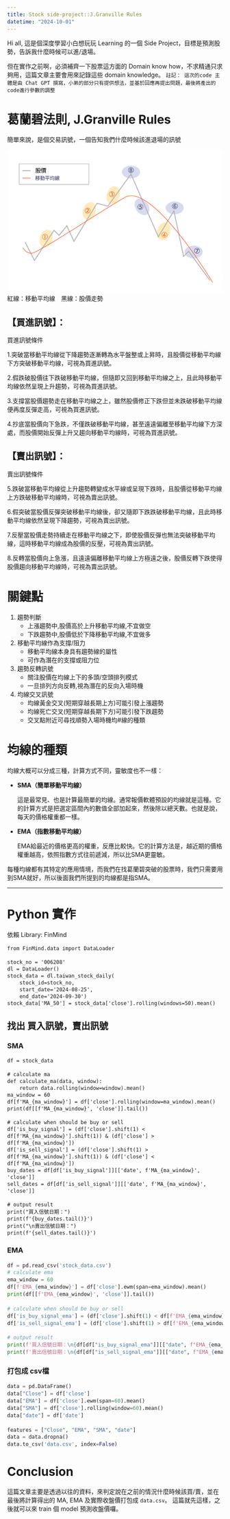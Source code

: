 ```yaml
---
title: Stock side-project::J.Granville Rules
datetime: "2024-10-01"
---
```

Hi all, 這是個深度學習小白想玩玩 Learning 的一個 Side Project，目標是預測股勢，告訴我什麼時候可以進/退場。

但在實作之前啊，必須補齊一下股票這方面的 Domain know how，不求精通只求夠用，這篇文章主要會用來記錄這些 domain knowledge。
`註記： 這次的code 主體是由 Chat GPT 撰寫，小弟的部分只有提供想法，並基於回應再提出問題，最後將產出的code進行參數的調整`

<!--more-->
# 葛蘭碧法則, J.Granville Rules

簡單來說，是個交易訊號，一個告知我們什麼時候該進退場的訊號

![img.png](/src/content/images/trade_signal.png)
紅線：移動平均線　黑線：股價走勢
## 【買進訊號】：

買進訊號條件

1.突破當移動平均線從下降趨勢逐漸轉為水平盤整或上昇時，且股價從移動平均線下方突破移動平均線，可視為買進訊號。

2.假跌破股價往下跌破移動平均線，但隨即又回到移動平均線之上，且此時移動平均線依然呈現上升趨勢，可視為買進訊號。

3.支撐當股價趨勢走在移動平均線之上，雖然股價修正下跌但並未跌破移動平均線便再度反彈走高，可視為買進訊號。

4.抄底當股價向下急跌，不僅跌破移動平均線，甚至遠遠偏離至移動平均線下方深處，而股價開始反彈上升又趨向移動平均線時，可視為買進訊號。

## 【賣出訊號】：

賣出訊號條件

5.跌破當移動平均線從上升趨勢轉變成水平線或呈現下跌時，且股價從移動平均線上方跌破移動平均線時，可視為賣出訊號。

6.假突破當股價反彈突破移動平均線後，卻又隨即下跌跌破移動平均線，且此時移動平均線依然呈現下降趨勢，可視為賣出訊號。

7.反壓當股價走勢持續走在移動平均線之下，即使股價反彈也無法突破移動平均線，這時移動平均線成為股價的反壓，可視為賣出訊號。

8.反轉當股價向上急漲，且遠遠偏離移動平均線上方極遠之後，股價反轉下跌使得股價趨向移動平均線時，可視為賣出訊號。

# 關鍵點

1. 趨勢判斷
    - 上漲趨勢中,股價高於上升移動平均線,不宜做空
    - 下跌趨勢中,股價低於下降移動平均線,不宜做多
2. 移動平均線作為支撐/阻力
    - 移動平均線本身具有趨勢線的屬性
    - 可作為潛在的支撐或阻力位
3. 趨勢反轉訊號
    - 關注股價在均線上下的多頭/空頭排列模式
    - 一旦排列方向反轉,視為潛在的反向入場時機
4. 均線交叉訊號
    - 均線黃金交叉(短期穿越長期上方)可能引發上漲趨勢
    - 均線死亡交叉(短期穿越長期下方)可能引發下跌趨勢
    - 交叉點附近可尋找順勢入場時機均#線的種類

# **均線的種類**

均線大概可以分成三種，計算方式不同，靈敏度也不一樣：

- **SMA（簡單移動平均線）**
    
    這是最常見、也是計算最簡單的均線。通常報價軟體預設的均線就是這種。它的計算方式是把選定區間內的數值全部加起來，然後除以總天數。也就是說，每天的價格權重都一樣。
    
- **EMA（指數移動平均線）**
    
    EMA給最近的價格更高的權重，反應比較快。它的計算方法是，越近期的價格權重越高，依照指數方式往前遞減，所以比SMA更靈敏。

每種均線都有其特定的應用情境，而我們在找葛蘭碧突破的股票時，我們只需要用到SMA就好，所以後面我們所提到的均線都是指SMA。

-----
# Python 實作

依賴 Library: FinMind

```python=
from FinMind.data import DataLoader 

stock_no = '006208'
dl = DataLoader()
stock_data = dl.taiwan_stock_daily(
    stock_id=stock_no, 
    start_date='2024-08-25',
    end_date='2024-09-30')
stock_data['MA_50'] = stock_data['close'].rolling(windows=50).mean()
```

## 找出 買入訊號，賣出訊號
### SMA
```python=
df = stock_data

# calculate ma
def calculate_ma(data, window):
    return data.rolling(window=window).mean()
ma_window = 60
df[f'MA_{ma_window}'] = df['close'].rolling(window=ma_window).mean()
print(df[[f'MA_{ma_window}', 'close']].tail())

# calculate when should be buy or sell
df['is_buy_signal'] = (df['close'].shift(1) < df[f'MA_{ma_window}'].shift(1)) & (df['close'] > df[f'MA_{ma_window}']) 
df['is_sell_signal'] = (df['close'].shift(1) > df[f'MA_{ma_window}'].shift(1)) & (df['close'] < df[f'MA_{ma_window}']) 
buy_dates = df[df['is_buy_signal']][['date', f'MA_{ma_window}', 'close']]
sell_dates = df[df['is_sell_signal']][['date', f'MA_{ma_window}', 'close']]

# output result
print("買入信號日期：")
print(f'{buy_dates.tail()}')
print("\n賣出信號日期：")
print(f'{sell_dates.tail()}')
```

### EMA
```python
df = pd.read_csv('stock_data.csv')
# calculate ema
ema_window = 60 
df[f'EMA_{ema_window}'] = df['close'].ewm(span=ema_window).mean()
print(df[[f'EMA_{ema_window}', 'close']].tail())

# calculate when should be buy or sell
df['is_buy_signal_ema'] = (df['close'].shift(1) < df[f'EMA_{ema_window}'].shift(1)) & (df['close'] > df[f'EMA_{ema_window}'])
df['is_sell_signal_ema'] = (df['close'].shift(1) > df[f'EMA_{ema_window}'].shift(1)) & (df['close'] < df[f'EMA_{ema_window}'])

# output result
print(f'買入信號日期：\n{df[df["is_buy_signal_ema"]][["date", f"EMA_{ema_window}", "close"]].tail()}')
print(f'賣出信號日期：\n{df[df["is_sell_signal_ema"]][["date", f"EMA_{ema_window}", "close"]].tail()}')
```

### 打包成 csv檔
```python 
data = pd.DataFrame()
data["Close"] = df['close']
data["EMA"] = df['close'].ewm(span=60).mean()
data["SMA"] = df['close'].rolling(window=60).mean()
data["date"] = df['date']

features = ["Close", "EMA", "SMA", "date"]
data = data.dropna()
data.to_csv('data.csv', index=False)
```

# Conclusion
這篇文章主要是透過以往的資料，來判定說在之前的情況什麼時候該買/賣，並在最後將計算得出的 MA, EMA 及實際收盤價打包成 `data.csv`。
這篇就先這樣，之後就可以來 train 個 model 預測收盤價囉。